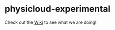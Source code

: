 # physicloud-experimental
Check out the [Wiki](https://github.com/hypower-org/physicloud-experimental/wiki/Introduction) to see what we are doing!
